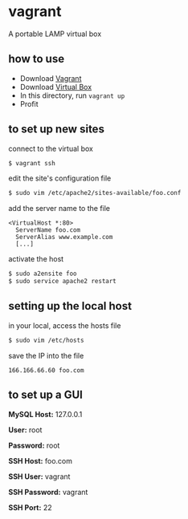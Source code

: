 # vagrant
A portable LAMP virtual box

## how to use
- Download [Vagrant](https://www.vagrantup.com)
- Download [Virtual Box](https://www.virtualbox.org)
- In this directory, run `vagrant up`
- Profit

## to set up new sites
connect to the virtual box
```bash
$ vagrant ssh
```

edit the site's configuration file
```bash
$ sudo vim /etc/apache2/sites-available/foo.conf
```

add the server name to the file
```
<VirtualHost *:80>
  ServerName foo.com
  ServerAlias www.example.com
  [...]
```

activate the host
```bash
$ sudo a2ensite foo
$ sudo service apache2 restart
```

## setting up the local host
in your local, access the hosts file
```bash
$ sudo vim /etc/hosts
```
save the IP into the file
```
166.166.66.60 foo.com
```

## to set up a GUI

**MySQL Host:**    127.0.0.1

**User:**         root

**Password:**     root

**SSH Host:**     foo.com

**SSH User:**     vagrant

**SSH Password:** vagrant

**SSH Port:**     22
